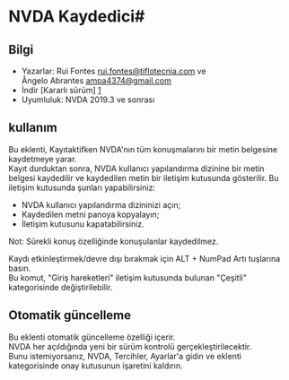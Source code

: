 # NVDA Kaydedici#

## Bilgi
* Yazarlar: Rui Fontes <rui.fontes@tiflotecnia.com> ve  
Ângelo Abrantes <ampa4374@gmail.com>  
* İndir [Kararlı sürüm] [1]
* Uyumluluk: NVDA 2019.3 ve sonrası

## kullanım
Bu eklenti, Kayıtaktifken NVDA'nın tüm konuşmalarını bir metin belgesine kaydetmeye yarar.  
Kayıt durduktan sonra, NVDA kullanıcı yapılandırma dizinine bir metin belgesi kaydedilir ve kaydedilen metin bir iletişim kutusunda gösterilir.
Bu iletişim kutusunda şunları yapabilirsiniz:
* NVDA kullanıcı yapılandırma dizininizi açın;
* Kaydedilen metni panoya kopyalayın;
* İletişim kutusunu kapatabilirsiniz.

Not: Sürekli konuş özelliğinde konuşulanlar kaydedilmez.  

Kaydı etkinleştirmek/devre dışı bırakmak için ALT + NumPad Artı tuşlarına basın.  
Bu komut,  "Giriş hareketleri" iletişim kutusunda bulunan "Çeşitli" kategorisinde değiştirilebilir.  


## Otomatik güncelleme  

Bu eklenti otomatik güncelleme özelliği içerir.  
NVDA her açıldığında yeni bir sürüm kontrolü gerçekleştirilecektir.  
Bunu istemiyorsanız, NVDA, Tercihler, Ayarlar'a gidin ve eklenti kategorisinde onay kutusunun işaretini kaldırın.  


[1]: https://github.com/ruifontes/NVDARecorder/releases/download/21.11/NVDARecorder-21.11.nvda-addon
